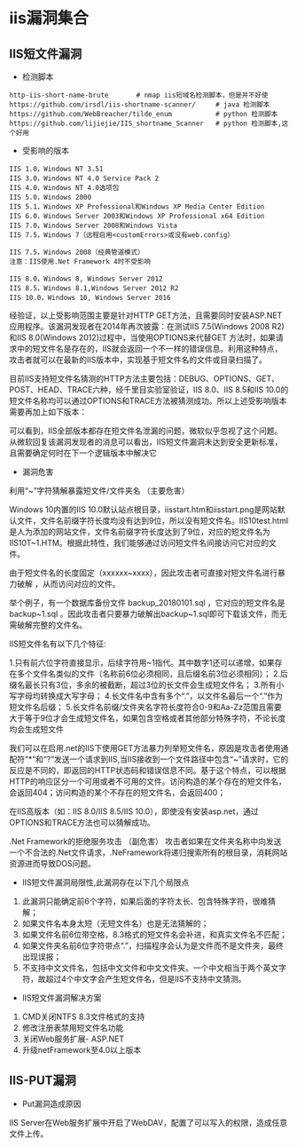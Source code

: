 # iis漏洞集合

## IIS短文件漏洞

- 检测脚本

```linux
http-iis-short-name-brute       # nmap iis短域名检测脚本，但是并不好使
https://github.com/irsdl/iis-shortname-scanner/     # java 检测脚本
https://github.com/WebBreacher/tilde_enum           # python 检测脚本
https://github.com/lijiejie/IIS_shortname_Scanner   # python 检测脚本,这个好用
```

- 受影响的版本

```iis
IIS 1.0，Windows NT 3.51
IIS 3.0，Windows NT 4.0 Service Pack 2
IIS 4.0，Windows NT 4.0选项包
IIS 5.0，Windows 2000
IIS 5.1，Windows XP Professional和Windows XP Media Center Edition
IIS 6.0，Windows Server 2003和Windows XP Professional x64 Edition
IIS 7.0，Windows Server 2008和Windows Vista
IIS 7.5，Windows 7（远程启用<customErrors>或没有web.config）

IIS 7.5，Windows 2008（经典管道模式）
注意：IIS使用.Net Framework 4时不受影响

IIS 8.0，Windows 8, Windows Server 2012
IIS 8.5，Windows 8.1,Windows Server 2012 R2
IIS 10.0，Windows 10, Windows Server 2016
```

经验证，以上受影响范围主要是针对HTTP GET方法，且需要同时安装ASP.NET应用程序。该漏洞发现者在2014年再次披露：在测试IIS 7.5(Windows 2008 R2)和IIS 8.0(Windows 2012)过程中，当使用OPTIONS来代替GET 方法时，如果请求中的短文件名是存在的，IIS就会返回一个不一样的错误信息。利用这种特点，攻击者就可以在最新的IIS版本中，实现基于短文件名的文件或目录扫描了。

目前IIS支持短文件名猜测的HTTP方法主要包括：DEBUG、OPTIONS、GET、POST、HEAD、TRACE六种，经千里目实验室验证，IIS 8.0、IIS 8.5和IIS 10.0的短文件名称均可以通过OPTIONS和TRACE方法被猜测成功。所以上述受影响版本需要再加上如下版本：

可以看到，IIS全部版本都存在短文件名泄漏的问题，微软似乎忽视了这个问题。从微软回复该漏洞发现者的消息可以看出，IIS短文件漏洞未达到安全更新标准，且需要确定何时在下一个逻辑版本中解决它

- 漏洞危害

利用“~”字符猜解暴露短文件/文件夹名 （主要危害）

Windows 10内置的IIS 10.0默认站点根目录，iisstart.htm和iisstart.png是网站默认文件，文件名前缀字符长度均没有达到9位，所以没有短文件名。IIS10test.html是人为添加的网站文件，文件名前缀字符长度达到了9位，对应的短文件名为IIS10T~1.HTM。根据此特性，我们能够通过访问短文件名间接访问它对应的文件。

由于短文件名的长度固定（xxxxxx~xxxx），因此攻击者可直接对短文件名进行暴力破解 ，从而访问对应的文件。

举个例子，有一个数据库备份文件 backup_20180101.sql ，它对应的短文件名是 backup~1.sql 。因此攻击者只要暴力破解出backup~1.sql即可下载该文件，而无需破解完整的文件名。

IIS短文件名有以下几个特征:

1.只有前六位字符直接显示，后续字符用~1指代。其中数字1还可以递增，如果存在多个文件名类似的文件（名称前6位必须相同，且后缀名前3位必须相同）；
2.后缀名最长只有3位，多余的被截断，超过3位的长文件会生成短文件名；
3.所有小写字母均转换成大写字母；
4.长文件名中含有多个“.”，以文件名最后一个“.”作为短文件名后缀；
5.长文件名前缀/文件夹名字符长度符合0-9和Aa-Zz范围且需要大于等于9位才会生成短文件名，如果包含空格或者其他部分特殊字符，不论长度均会生成短文件

我们可以在启用.net的IIS下使用GET方法暴力列举短文件名，原因是攻击者使用通配符“*”和“?”发送一个请求到IIS,当IIS接收到一个文件路径中包含“~”请求时，它的反应是不同的，即返回的HTTP状态码和错误信息不同。基于这个特点，可以根据HTTP的响应区分一个可用或者不可用的文件。访问构造的某个存在的短文件名，会返回404；访问构造的某个不存在的短文件名，会返回400；

在IIS高版本（如：IIS 8.0/IIS 8.5/IIS 10.0），即使没有安装asp.net，通过OPTIONS和TRACE方法也可以猜解成功。

.Net Framework的拒绝服务攻击 （副危害）
攻击者如果在文件夹名称中向发送一个不合法的.Net文件请求，.NeFramework将递归搜索所有的根目录，消耗网站资源进而导致DOS问题。

- IIS短文件漏洞局限性,此漏洞存在以下几个局限点

1) 此漏洞只能确定前6个字符，如果后面的字符太长、包含特殊字符，很难猜解；
2) 如果文件名本身太短（无短文件名）也是无法猜解的；
3) 如果文件名前6位带空格，8.3格式的短文件名会补进，和真实文件名不匹配；
4) 如果文件夹名前6位字符带点“.”，扫描程序会认为是文件而不是文件夹，最终出现误报；
5) 不支持中文文件名，包括中文文件和中文文件夹。一个中文相当于两个英文字符，故超过4个中文字会产生短文件名，但是IIS不支持中文猜测。

- IIS短文件漏洞解决方案

1) CMD关闭NTFS 8.3文件格式的支持
2) 修改注册表禁用短文件名功能
3) 关闭Web服务扩展- ASP.NET
4) 升级netFramework至4.0以上版本

## IIS-PUT漏洞

- Put漏洞造成原因

IIS Server在Web服务扩展中开启了WebDAV，配置了可以写入的权限，造成任意文件上传。
